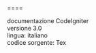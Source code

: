 ====

documentazione CodeIgniter<br>
versione 3.0<br>
lingua: italiano<br>
codice sorgente: Tex<br>
